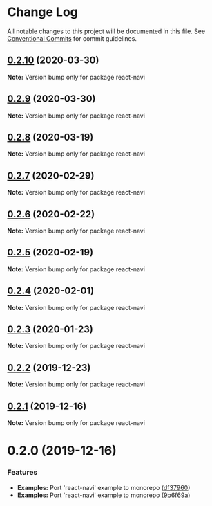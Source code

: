 # Change Log

All notable changes to this project will be documented in this file.
See [Conventional Commits](https://conventionalcommits.org) for commit guidelines.

## [0.2.10](https://github.com/panz3r/react-keycloak/compare/react-navi@0.2.9...react-navi@0.2.10) (2020-03-30)

**Note:** Version bump only for package react-navi





## [0.2.9](https://github.com/panz3r/react-keycloak/compare/react-navi@0.2.8...react-navi@0.2.9) (2020-03-30)

**Note:** Version bump only for package react-navi





## [0.2.8](https://github.com/panz3r/react-keycloak/compare/react-navi@0.2.7...react-navi@0.2.8) (2020-03-19)

**Note:** Version bump only for package react-navi





## [0.2.7](https://github.com/panz3r/react-keycloak/compare/react-navi@0.2.6...react-navi@0.2.7) (2020-02-29)

**Note:** Version bump only for package react-navi





## [0.2.6](https://github.com/panz3r/react-keycloak/compare/react-navi@0.2.5...react-navi@0.2.6) (2020-02-22)

**Note:** Version bump only for package react-navi





## [0.2.5](https://github.com/panz3r/react-keycloak/compare/react-navi@0.2.4...react-navi@0.2.5) (2020-02-19)

**Note:** Version bump only for package react-navi





## [0.2.4](https://github.com/panz3r/react-keycloak/compare/react-navi@0.2.3...react-navi@0.2.4) (2020-02-01)

**Note:** Version bump only for package react-navi





## [0.2.3](https://github.com/panz3r/react-keycloak/compare/react-navi@0.2.2...react-navi@0.2.3) (2020-01-23)

**Note:** Version bump only for package react-navi





## [0.2.2](https://github.com/panz3r/react-keycloak/compare/react-navi@0.2.1...react-navi@0.2.2) (2019-12-23)

**Note:** Version bump only for package react-navi





## [0.2.1](https://github.com/panz3r/react-keycloak/compare/react-navi@0.2.0...react-navi@0.2.1) (2019-12-16)

**Note:** Version bump only for package react-navi





# 0.2.0 (2019-12-16)


### Features

* **Examples:** Port 'react-navi' example to monorepo ([df37960](https://github.com/panz3r/react-keycloak/commit/df37960b67b07d2f8f458d5f909efca02a45a710))
* **Examples:** Port 'react-navi' example to monorepo ([9b6f69a](https://github.com/panz3r/react-keycloak/commit/9b6f69a67befd48a952bb5658489eb012bbcd4f4))
